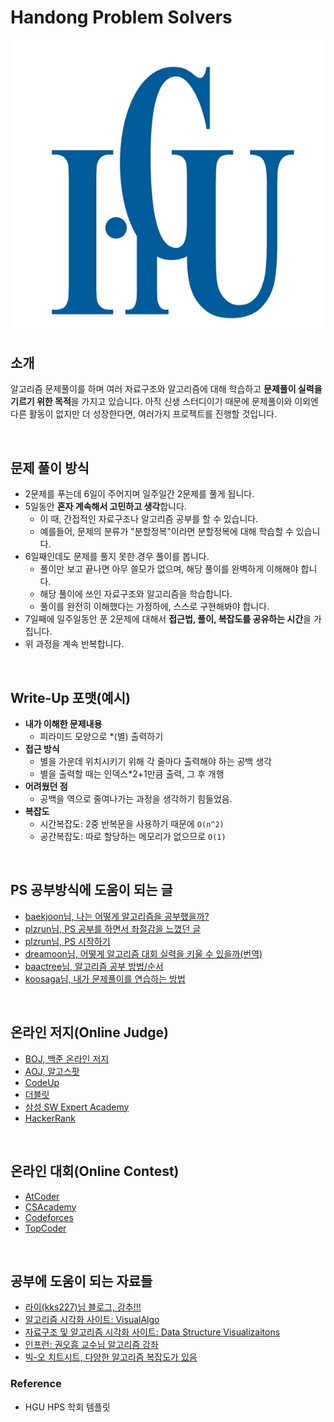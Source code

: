 # Handong Problem Solvers

<p align="center"><img src="/assets/img/HGU_LOGO2.jpg"></p>

## 소개

알고리즘 문제풀이를 하며 여러 자료구조와 알고리즘에 대해 학습하고 **문제풀이 실력을 기르기 위한 목적**을 가지고 있습니다. 아직 신생 스터디이기 때문에 문제풀이와 이외엔 다른 활동이 없지만 더 성장한다면, 여러가지 프로젝트를 진행할 것입니다.

<br>

## 문제 풀이 방식

* 2문제를 푸는데 6일이 주어지며 일주일간 2문제를 풀게 됩니다.
* 5일동안 **혼자 계속해서 고민하고 생각**합니다.
  * 이 때, 간접적인 자료구조나 알고리즘 공부를 할 수 있습니다.
  * 예를들어, 문제의 분류가 "분할정복"이라면 분할정복에 대해 학습할 수 있습니다.
* 6일째인데도 문제를 풀지 못한 경우 풀이를 봅니다.
  * 풀이만 보고 끝나면 아무 쓸모가 없으며, 해당 풀이를 완벽하게 이해해야 합니다.
  * 해당 풀이에 쓰인 자료구조와 알고리즘을 학습합니다.
  * 풀이를 완전히 이해했다는 가정하에, 스스로 구현해봐야 합니다.
* 7일째에 일주일동안 푼 2문제에 대해서 **접근법, 풀이, 복잡도를 공유하는 시간**을 가집니다.
* 위 과정을 계속 반복합니다.

<br>

## Write-Up 포맷(예시)

* **내가 이해한 문제내용**
  * 피라미드 모양으로 *(별) 출력하기
* **접근 방식**
  * 별을 가운데 위치시키기 위해 각 줄마다 출력해야 하는 공백 생각
  * 별을 출력할 때는 인덱스*2+1만큼 출력, 그 후 개행
* **어려웠던 점**
  * 공백을 역으로 줄여나가는 과정을 생각하기 힘들었음.
* **복잡도**
  * 시간복잡도: 2중 반복문을 사용하기 때문에 `O(n^2)`
  * 공간복잡도: 따로 할당하는 메모리가 없으므로 `O(1)`

<br>

## PS 공부방식에 도움이 되는 글

- [baekjoon님, 나는 어떻게 알고리즘을 공부했을까?](https://www.slideshare.net/Baekjoon/ss-52193873)
- [plzrun님, PS 공부를 하면서 좌절감을 느꼈던 글](http://plzrun.tistory.com/entry/PS%EA%B3%B5%EB%B6%80%EB%A5%BC-%ED%95%98%EB%A9%B4%EC%84%9C-%EC%A2%8C%EC%A0%88%EA%B0%90%EC%9D%84-%EB%8A%90%EB%82%80-%EB%B6%84%EB%93%A4%EC%9D%B4-%EC%9D%BD%EC%96%B4%EB%B4%A4%EC%9C%BC%EB%A9%B4-%ED%95%98%EB%8A%94-%EB%82%98%EC%9D%98-2016%EB%85%84)
- [plzrun님, PS 시작하기](http://plzrun.tistory.com/entry/%EC%95%8C%EA%B3%A0%EB%A6%AC%EC%A6%98-%EB%AC%B8%EC%A0%9C%ED%92%80%EC%9D%B4PS-%EC%8B%9C%EC%9E%91%ED%95%98%EA%B8%B0)
- [dreamoon님, 어떻게 알고리즘 대회 실력을 키울 수 있을까(번역)](https://www.acmicpc.net/blog/view/48)
- [baactree님, 알고리즘 공부 방법/순서](http://baactree.tistory.com/14)
- [koosaga님, 내가 문제풀이를 연습하는 방법](http://koosaga.com/217)

<br>

## 온라인 저지(Online Judge)

- [BOJ, 백준 온라인 저지](https://www.acmicpc.net/)
- [AOJ, 알고스팟](https://algospot.com/)
- [CodeUp](http://codeup.kr/JudgeOnline/index.php)
- [더블릿](http://59.23.150.58/index.php)
- [삼성 SW Expert Academy](https://www.swexpertacademy.com/main/main.do)
- [HackerRank](https://www.hackerrank.com/)

<br>

## 온라인 대회(Online Contest)

- [AtCoder](http://atcoder.jp/)
- [CSAcademy](https://csacademy.com/)
- [Codeforces](https://codeforces.com/)
- [TopCoder](https://www.topcoder.com/)

<br>

## 공부에 도움이 되는 자료들

- [라이(kks227)님 블로그, 강추!!!](https://blog.naver.com/PostList.nhn?blogId=kks227&from=postList&categoryNo=299)
- [알고리즘 시각화 사이트: VisualAlgo](https://visualgo.net/en)
- [자료구조 및 알고리즘 시각화 사이트: Data Structure Visualizaitons](https://www.cs.usfca.edu/~galles/visualization/Algorithms.html)
- [인프런: 권오흠 교수님 알고리즘 강좌](https://www.inflearn.com/course/%EC%95%8C%EA%B3%A0%EB%A6%AC%EC%A6%98-%EA%B0%95%EC%A2%8C/)
- [빅-오 치트시트, 다양한 알고리즘 복잡도가 있음](http://bigocheatsheet.com/)


### Reference 
- HGU HPS 학회 템플릿 

